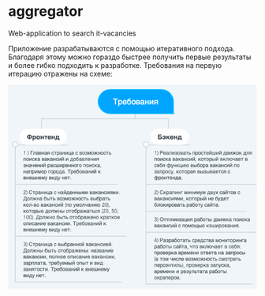 # aggregator
Web-application to search it-vacancies

Приложение разрабатываются с помощью итеративного подхода. Благодаря этому можно гораздо быстрее получить первые результаты и более гибко подходить к разработке. Требования на первую итерацию отражены на схеме:

![requirements](https://github.com/Nutrymaco/aggregator/blob/master/Screenshot1.png)

